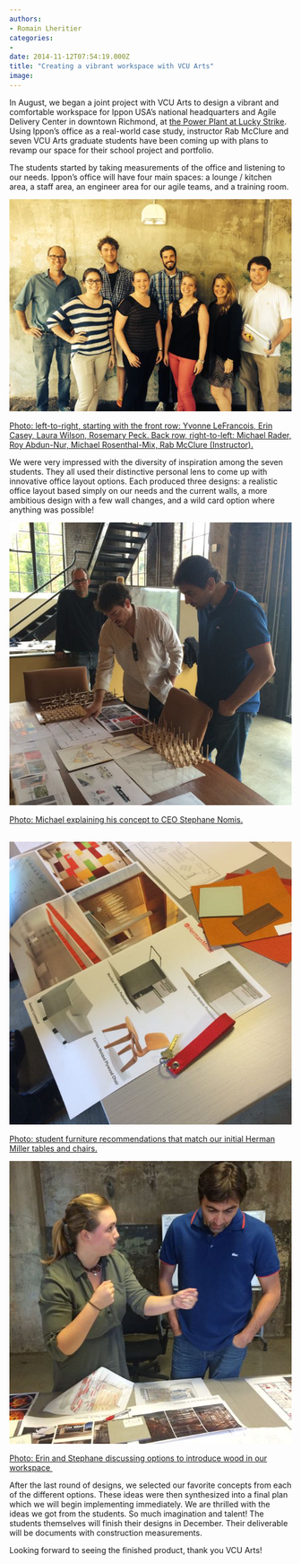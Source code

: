 ```yaml
---
authors:
- Romain Lheritier
categories:
- 
date: 2014-11-12T07:54:19.000Z
title: "Creating a vibrant workspace with VCU Arts"
image: 
---
```


In August, we began a joint project with VCU Arts to design a vibrant and comfortable workspace for Ippon USA’s national headquarters and Agile Delivery Center in downtown Richmond, at [the Power Plant at Lucky Strike](https://rotj.wordpress.com/2011/03/28/connecticut-found-a-new-home-at-lucky-strike-in-shockoe-bottom/). Using Ippon’s office as a real-world case study, instructor Rab McClure and seven VCU Arts graduate students have been coming up with plans to revamp our space for their school project and portfolio.

The students started by taking measurements of the office and listening to our needs. Ippon’s office will have four main spaces: a lounge / kitchen area, a staff area, an engineer area for our agile teams, and a training room.

[![VCU Arts team](https://raw.githubusercontent.com/ippontech/blog-usa/master/images/2014/11/IMG_8339.jpg)](https://raw.githubusercontent.com/ippontech/blog-usa/master/images/2014/11/IMG_8339.jpg)

<span style="text-decoration: underline;">Photo: left-to-right, starting with the front row: Yvonne LeFrancois, Erin Casey, Laura Wilson, Rosemary Peck. Back row, right-to-left: Michael Rader, Roy Abdun-Nur, Michael Rosenthal-Mix, Rab McClure (Instructor).</span>

We were very impressed with the diversity of inspiration among the seven students. They all used their distinctive personal lens to come up with innovative office layout options. Each produced three designs: a realistic office layout based simply on our needs and the current walls, a more ambitious design with a few wall changes, and a wild card option where anything was possible!

[![IMG_8910](https://raw.githubusercontent.com/ippontech/blog-usa/master/images/2014/11/IMG_8910.jpg)](https://raw.githubusercontent.com/ippontech/blog-usa/master/images/2014/11/IMG_8910.jpg)

<span style="text-decoration: underline;">Photo: Michael explaining his concept to CEO Stephane Nomis.</span>

 [![IMG_8928](https://raw.githubusercontent.com/ippontech/blog-usa/master/images/2014/11/IMG_8928.jpg)](https://raw.githubusercontent.com/ippontech/blog-usa/master/images/2014/11/IMG_8928.jpg)

<span style="text-decoration: underline;">Photo: student furniture recommendations that match our initial Herman Miller tables and chairs.</span>

<span style="text-decoration: underline;">[![IMG_8936](https://raw.githubusercontent.com/ippontech/blog-usa/master/images/2014/11/IMG_8936.jpg)](https://raw.githubusercontent.com/ippontech/blog-usa/master/images/2014/11/IMG_8936.jpg)</span>

<span style="text-decoration: underline;">Photo: Erin and Stephane discussing options to introduce wood in our workspace </span>

After the last round of designs, we selected our favorite concepts from each of the different options. These ideas were then synthesized into a final plan which we will begin implementing immediately. We are thrilled with the ideas we got from the students. So much imagination and talent! The students themselves will finish their designs in December. Their deliverable will be documents with construction measurements.

Looking forward to seeing the finished product, thank you VCU Arts!
